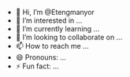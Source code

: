 - 👋 Hi, I’m @Etengmanyor
- 👀 I’m interested in ...
- 🌱 I’m currently learning ...
- 💞️ I’m looking to collaborate on ...
- 📫 How to reach me ...
- 😄 Pronouns: ...
- ⚡ Fun fact: ...

<!---
Etengmanyor/Etengmanyor is a ✨ special ✨ repository because its `README.md` (this file) appears on your GitHub profile.
You can click the Preview link to take a look at your changes.
--->
